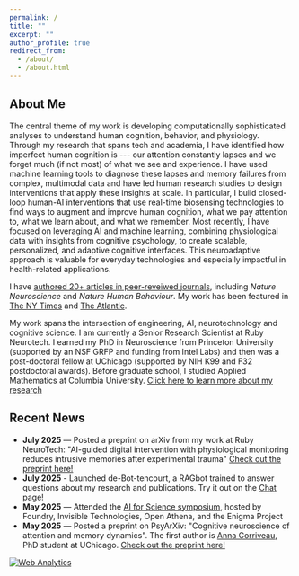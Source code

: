 ```yaml
---
permalink: /
title: ""
excerpt: ""
author_profile: true
redirect_from: 
  - /about/
  - /about.html
---
```


## About Me


The central theme of my work is developing computationally sophisticated analyses to understand human cognition, behavior, and physiology. Through my research that spans tech and academia, I have identified how imperfect human cognition is --- our attention constantly lapses and we forget much (if not most) of what we see and experience. I have used machine learning tools to diagnose these lapses and memory failures from complex, multimodal data and have led human research studies to design interventions that apply these insights at scale. In particular, I build closed-loop human-AI interventions that use real-time biosensing technologies to find ways to augment and improve human cognition, what we pay attention to, what we learn about, and what we remember. Most recently, I have focused on leveraging AI and machine learning, combining physiological data with insights from cognitive psychology, to create scalable, personalized, and adaptive cognitive interfaces. This neuroadaptive approach is valuable for everyday technologies and especially impactful in health-related applications. <br>

I have [authored 20+ articles in peer-reveiwed journals](/publications), including *Nature Neuroscience* and *Nature Human Behaviour*. My work has been featured in [The NY Times](https://www.nytimes.com/2015/02/10/science/training-the-mind-not-to-wander.html) and [The Atlantic](https://www.theatlantic.com/technology/archive/2015/02/the-attention-machine/385284/). <br>

My work spans the intersection of engineering, AI, neurotechnology and cognitive science. I am currently a Senior Research Scientist at Ruby Neurotech. I earned my PhD in Neuroscience from Princeton University (supported by an NSF GRFP and funding from Intel Labs) and then was a post-doctoral fellow at UChicago (supported by NIH K99 and F32 postdoctoral awards). Before graduate school, I studied Applied Mathematics at Columbia University.
[Click here to learn more about my research](/research)

## Recent News

- **July 2025** — Posted a preprint on arXiv from my work at Ruby NeuroTech: "AI-guided digital intervention with physiological monitoring reduces intrusive memories after experimental trauma" [Check out the preprint here!](https://arxiv.org/abs/2507.01081)
- **July 2025** - Launched de-Bot-tencourt, a RAGbot trained to answer questions about my research and publications. Try it out on the [Chat](/chat) page!
- **May 2025** — Attended the [AI for Science symposium](https://mlfoundry.com/ai-for-science-symposium), hosted by Foundry, Invisible Technologies, Open Athena, and the Enigma Project
- **May 2025** — Posted a preprint on PsyArXiv: "Cognitive neuroscience of attention and memory dynamics". The first author is [Anna Corriveau](https://annacorriveau.github.io/), PhD student at UChicago. [Check out the preprint here!](https://osf.io/preprints/psyarxiv/n7tma_v1)

<!-- Default Statcounter code for Github Personal Website
http://debetten.github.io -->
<script type="text/javascript">
var sc_project=12843941; 
var sc_invisible=1; 
var sc_security="48f3caee"; 
</script>
<script type="text/javascript"
src="https://www.statcounter.com/counter/counter.js"
async></script>
<noscript><div class="statcounter"><a title="Web Analytics"
href="https://statcounter.com/" target="_blank"><img
class="statcounter"
src="https://c.statcounter.com/12843941/0/48f3caee/1/"
alt="Web Analytics"
referrerPolicy="no-referrer-when-downgrade"></a></div></noscript>
<!-- End of Statcounter Code -->
